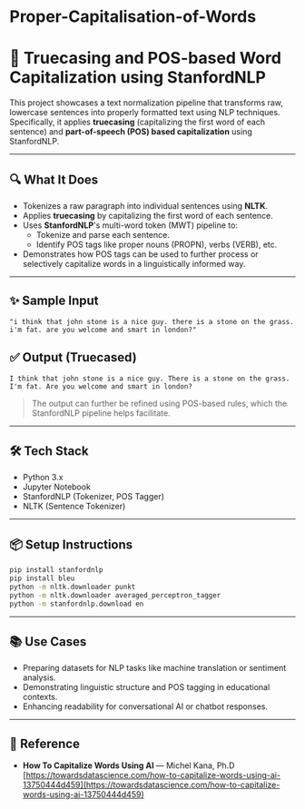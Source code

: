 # Proper-Capitalisation-of-Words
# 🧠 Truecasing and POS-based Word Capitalization using StanfordNLP

This project showcases a text normalization pipeline that transforms raw, lowercase sentences into properly formatted text using NLP techniques. Specifically, it applies **truecasing** (capitalizing the first word of each sentence) and **part-of-speech (POS) based capitalization** using StanfordNLP.

---

## 🔍 What It Does
- Tokenizes a raw paragraph into individual sentences using **NLTK**.
- Applies **truecasing** by capitalizing the first word of each sentence.
- Uses **StanfordNLP**'s multi-word token (MWT) pipeline to:
  - Tokenize and parse each sentence.
  - Identify POS tags like proper nouns (PROPN), verbs (VERB), etc.
- Demonstrates how POS tags can be used to further process or selectively capitalize words in a linguistically informed way.

---

## ✨ Sample Input
```
"i think that john stone is a nice guy. there is a stone on the grass. i'm fat. are you welcome and smart in london?"
```

## ✅ Output (Truecased)
```
I think that john stone is a nice guy. There is a stone on the grass. I'm fat. Are you welcome and smart in london?
```

> The output can further be refined using POS-based rules, which the StanfordNLP pipeline helps facilitate.

---

## 🛠 Tech Stack
- Python 3.x  
- Jupyter Notebook  
- StanfordNLP (Tokenizer, POS Tagger)  
- NLTK (Sentence Tokenizer)

---

## 📦 Setup Instructions
```bash
pip install stanfordnlp
pip install bleu
python -m nltk.downloader punkt
python -m nltk.downloader averaged_perceptron_tagger
python -m stanfordnlp.download en
```

---

## 📚 Use Cases
- Preparing datasets for NLP tasks like machine translation or sentiment analysis.
- Demonstrating linguistic structure and POS tagging in educational contexts.
- Enhancing readability for conversational AI or chatbot responses.

---

## 📖 Reference
- **How To Capitalize Words Using AI** — Michel Kana, Ph.D  
  [https://towardsdatascience.com/how-to-capitalize-words-using-ai-13750444d459](https://towardsdatascience.com/how-to-capitalize-words-using-ai-13750444d459)


